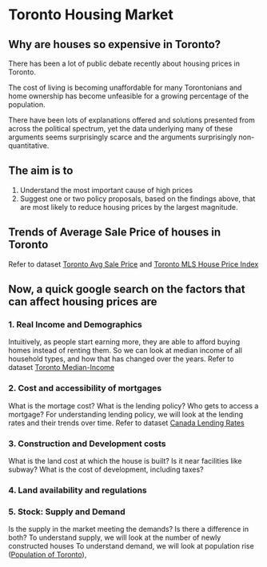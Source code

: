 # Toronto Housing Market
## Why are houses so expensive in Toronto? 

There has been a lot of public debate recently about housing prices in Toronto. 

The cost of living is becoming unaffordable for many Torontonians and home ownership has become unfeasible for a growing percentage of the population. 

There have been lots of explanations offered and solutions presented from across the political spectrum, yet the data underlying many of these arguments seems surprisingly scarce and the arguments surprisingly non-quantitative. 

## The aim is to 
1. Understand the most important cause of high prices
2. Suggest one or two policy proposals, based on the findings above, that are most likely to reduce housing prices by the largest magnitude. 

## Trends of Average Sale Price of houses in Toronto
Refer to dataset [Toronto Avg Sale Price](datasets/toronto-avgsales-avgsalesprice.csv) and [Toronto MLS House Price Index](datasets/MLS-HousePriceIndex-AllTypes-SeasonallyAdjusted-BenchmarkPrice.xlsx)

## Now, a quick google search on the factors that can affect housing prices are 
### 1. Real Income and Demographics
Intuitively, as people start earning more, they are able to afford buying homes instead of renting them. So we can look at median income of all household types, and how that has changed over the years. Refer to dataset [Toronto Median-Income](datasets/toronto-median-income.csv)

### 2. Cost and accessibility of mortgages
What is the mortage cost? What is the lending policy? Who gets to access a mortgage? 
For understanding lending policy, we will look at the lending rates and their trends over time. Refer to dataset [Canada Lending Rates](datasets/canada-lendingrates-2000to2020.xlsx)

### 3. Construction and Development costs
What is the land cost at which the house is built? Is it near facilities like subway? What is the cost of development, including taxes? 


### 4. Land availability and regulations

### 5. Stock: Supply and Demand
Is the supply in the market meeting the demands? Is there a difference in both? 
To understand supply, we will look at the number of newly constructed houses
To understand demand, we will look at population rise ([Population of Toronto](datasets/toronto-population.csv)), 




